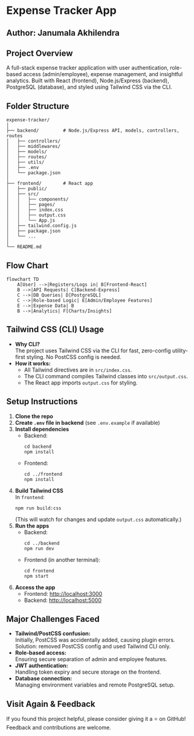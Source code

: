 # Expense Tracker App

## Author: Janumala Akhilendra

## Project Overview
A full-stack expense tracker application with user authentication, role-based access (admin/employee), expense management, and insightful analytics. Built with React (frontend), Node.js/Express (backend), PostgreSQL (database), and styled using Tailwind CSS via the CLI.

## Folder Structure
```
expense-tracker/
│
├── backend/         # Node.js/Express API, models, controllers, routes
│   ├── controllers/
│   ├── middlewares/
│   ├── models/
│   ├── routes/
│   ├── utils/
│   ├── .env
│   └── package.json
│
├── frontend/        # React app
│   ├── public/
│   ├── src/
│   │   ├── components/
│   │   ├── pages/
│   │   ├── index.css
│   │   ├── output.css
│   │   └── App.js
│   ├── tailwind.config.js
│   ├── package.json
│   └── ...
│
└── README.md
```

## Flow Chart

```mermaid
flowchart TD
    A[User] -->|Registers/Logs in| B[Frontend-React]
    B -->|API Requests| C[Backend-Express]
    C -->|DB Queries| D[PostgreSQL]
    C -->|Role-based Logic| E[Admin/Employee Features]
    E -->|Expense Data| B
    B -->|Analytics| F[Charts/Insights]
```

## Tailwind CSS (CLI) Usage

- **Why CLI?**  
  The project uses Tailwind CSS via the CLI for fast, zero-config utility-first styling. No PostCSS config is needed.
- **How it works:**  
  - All Tailwind directives are in `src/index.css`.
  - The CLI command compiles Tailwind classes into `src/output.css`.
  - The React app imports `output.css` for styling.

## Setup Instructions

1. **Clone the repo**
2. **Create `.env` file in backend** (see `.env.example` if available)
3. **Install dependencies**
    - Backend:  
      ```
      cd backend
      npm install
      ```
    - Frontend:  
      ```
      cd ../frontend
      npm install
      ```
4. **Build Tailwind CSS**  
   In `frontend`:
   ```
   npm run build:css
   ```
   (This will watch for changes and update `output.css` automatically.)
5. **Run the apps**
    - Backend:  
      ```
      cd ../backend
      npm run dev
      ```
    - Frontend (in another terminal):  
      ```
      cd frontend
      npm start
      ```
6. **Access the app**
    - Frontend: [http://localhost:3000](http://localhost:3000)
    - Backend: [http://localhost:5000](http://localhost:5000)

## Major Challenges Faced

- **Tailwind/PostCSS confusion:**  
  Initially, PostCSS was accidentally added, causing plugin errors. Solution: removed PostCSS config and used Tailwind CLI only.
- **Role-based access:**  
  Ensuring secure separation of admin and employee features.
- **JWT authentication:**  
  Handling token expiry and secure storage on the frontend.
- **Database connection:**  
  Managing environment variables and remote PostgreSQL setup.

## Visit Again & Feedback

If you found this project helpful, please consider giving it a ⭐ on GitHub!  
Feedback and contributions are welcome.
